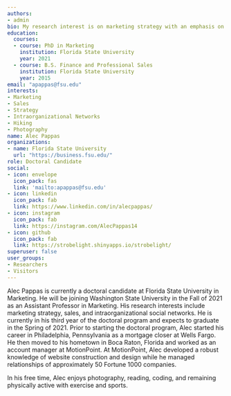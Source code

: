 ```yaml
---
authors:
- admin
bio: My research interest is on marketing strategy with an emphasis on the effects of social dynamics (e.g., intraorganizational social networks. social capital, and social influence) on managerially focused outcomes like employee performance and turnover.
education:
  courses:
  - course: PhD in Marketing
    institution: Florida State University
    year: 2021
  - course: B.S. Finance and Professional Sales
    institution: Florida State University
    year: 2015
email: "apappas@fsu.edu"
interests:
- Marketing
- Sales
- Strategy
- Intraorganizational Networks
- Hiking
- Photography
name: Alec Pappas
organizations:
- name: Florida State University
  url: "https://business.fsu.edu/"
role: Doctoral Candidate
social:
- icon: envelope
  icon_pack: fas
  link: 'mailto:apappas@fsu.edu'
- icon: linkedin
  icon_pack: fab
  link: https://www.linkedin.com/in/alecpappas/
- icon: instagram
  icon_pack: fab
  link: https://instagram.com/AlecPappas14
- icon: github
  icon_pack: fab
  link: https://strobelight.shinyapps.io/strobelight/
superuser: false
user_groups:
- Researchers
- Visitors
---
```


Alec Pappas is currently a doctoral candidate at Florida State University in Marketing. He will be joining Washington State University in the Fall of 2021 as an Assistant Professor in Marketing. His research interests include marketing strategy, sales, and intraorganizational social networks. He is currently in his third year of the doctoral program and expects to graduate in the Spring of 2021. Prior to starting the doctoral program, Alec started his career in Philadelphia, Pennsylvania as a mortgage closer at Wells Fargo. He then moved to his hometown in Boca Raton, Florida and worked as an account manager at MotionPoint. At MotionPoint, Alec developed a robust knowledge of website construction and design while he managed relationships of approximately 50 Fortune 1000 companies.

In his free time, Alec enjoys photography, reading, coding, and remaining physically active with exercise and sports.

